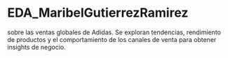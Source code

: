 # EDA_MaribelGutierrezRamirez
sobre las ventas globales de Adidas. Se exploran tendencias, rendimiento de productos y el comportamiento de los canales de venta para obtener insights de negocio.

